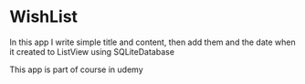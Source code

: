 # WishList
In this app I write simple title and content, then add them and the date when it created to ListView using SQLiteDatabase

This app is part of course in udemy
